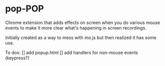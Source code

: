 # pop-POP
Chrome extension that adds effects on screen when you do various mouse events to make it more clear what's happening in screen recordings.

Initially created as a way to mess with mo.js but then realized it has some use. 

To dos: 
[] add popup.html
[] add handlers for non-mouse events (keypress?)
